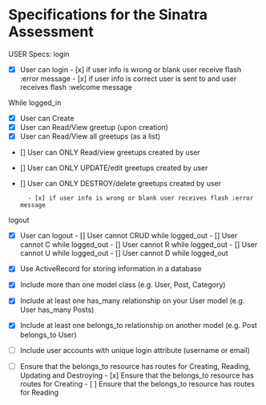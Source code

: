 # Specifications for the Sinatra Assessment

USER
Specs:
login
- [x] User can login
        - [x] if user info is wrong or blank user receive flash :error message 
        - [x] if user info is correct user is sent to and  user receives flash :welcome message 

While logged_in
- [x] User can Create
- [x] User can Read/View greetup (upon creation)
- [x] User can Read/View all greetups (as a list)
- [] User can ONLY Read/view greetups created by user
- [] User can ONLY UPDATE/edit greetups created by user
- [] User can ONLY DESTROY/delete greetups created by user

        - [x] if user info is wrong or blank user receives flash :error message 

logout
- [x] User can logout
        - [] User cannot CRUD while logged_out
        - [] User cannot C while logged_out
        - [] User cannot R while logged_out
        - [] User cannot U while logged_out
        - [] User cannot D while logged_out

- [x]  Use ActiveRecord for storing information in a database
- [x]  Include more than one model class (e.g. User, Post, Category)
- [x]  Include at least one has_many relationship on your User model (e.g. User has_many Posts)
- [x]  Include at least one belongs_to relationship on another model (e.g. Post belongs_to User)
- [ ] Include user accounts with unique login attribute (username or email)
- [ ] Ensure that the belongs_to resource has routes for Creating, Reading, Updating and Destroying
        - [x]  Ensure that the belongs_to resource has routes for Creating
        - [ ] Ensure that the belongs_to resource has routes for Reading
     